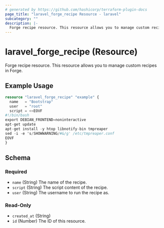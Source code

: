 ```yaml
---
# generated by https://github.com/hashicorp/terraform-plugin-docs
page_title: "laravel_forge_recipe Resource - laravel"
subcategory: ""
description: |-
  Forge recipe resource. This resource allows you to manage custom recipes in Forge.
---
```


# laravel_forge_recipe (Resource)

Forge recipe resource. This resource allows you to manage custom recipes in Forge.

## Example Usage

```terraform
resource "laravel_forge_recipe" "example" {
  name   = "Bootstrap"
  user   = "root"
  script = <<EOVF
#!/bin/bash
export DEBIAN_FRONTEND=noninteractive
apt-get update
apt-get install -y htop libnotify-bin tmpreaper
sed -i -e 's/SHOWWARNING/#&/g' /etc/tmpreaper.conf
EOVF
}
```

<!-- schema generated by tfplugindocs -->
## Schema

### Required

- `name` (String) The name of the recipe.
- `script` (String) The script content of the recipe.
- `user` (String) The username to run the recipe as.

### Read-Only

- `created_at` (String)
- `id` (Number) The ID of this resource.
